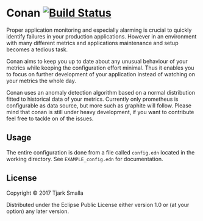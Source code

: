 # Conan [![Build Status](https://travis-ci.org/ChillkroeteTTS/conan.svg?branch=master)](https://travis-ci.org/ChillkroeteTTS/conan)

Proper application monitoring and especially alarming is crucial to quickly identify failures in your production applications.
However in an environment with many different metrics and applications maintenance and setup becomes a tedious task.

Conan aims to keep you up to date about any unusual behaviour of your metrics while keeping the configuration effort minimal.
Thus it enables you to focus on further development of your application instead of watching on your metrics the whole day.

Conan uses an anomaly detection algorithm based on a normal distribution fitted to historical data of your metrics.
Currently only prometheus is configurable as data source, but more such as graphite will follow.
Please mind that conan is still under heavy development, if you want to contribute feel free to tackle on of the issues.

## Usage
The entire configuration is done from a file called `config.edn` located in the working directory.
See `EXAMPLE_config.edn` for documentation.

## License

Copyright © 2017 Tjark Smalla

Distributed under the Eclipse Public License either version 1.0 or (at
your option) any later version.
